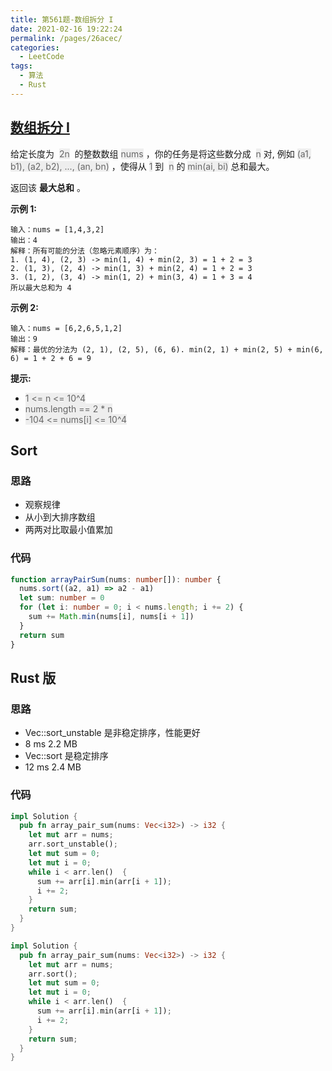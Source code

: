 ```yaml
---
title: 第561题-数组拆分 I
date: 2021-02-16 19:22:24
permalink: /pages/26acec/
categories:
  - LeetCode
tags:
  - 算法
  - Rust
---
```


## [数组拆分 I](https://leetcode-cn.com/problems/array-partition-i/solution/)

给定长度为  <font style="background: #eee; color: #666;">2n</font>  的整数数组 <font style="background: #eee; color: #666;">nums</font> ，你的任务是将这些数分成  <font style="background: #eee; color: #666;">n</font> 对, 例如 <font style="background: #eee; color: #666;">(a1, b1), (a2, b2), ..., (an, bn)</font> ，使得从 <font style="background: #eee; color: #666;">1</font> 到  <font style="background: #eee; color: #666;">n</font> 的 <font style="background: #eee; color: #666;">min(ai, bi)</font> 总和最大。

返回该 **最大总和** 。

<!-- more -->

**示例 1:**

```
输入：nums = [1,4,3,2]
输出：4
解释：所有可能的分法（忽略元素顺序）为：
1. (1, 4), (2, 3) -> min(1, 4) + min(2, 3) = 1 + 2 = 3
2. (1, 3), (2, 4) -> min(1, 3) + min(2, 4) = 1 + 2 = 3
3. (1, 2), (3, 4) -> min(1, 2) + min(3, 4) = 1 + 3 = 4
所以最大总和为 4
```

**示例 2:**

```
输入：nums = [6,2,6,5,1,2]
输出：9
解释：最优的分法为 (2, 1), (2, 5), (6, 6). min(2, 1) + min(2, 5) + min(6, 6) = 1 + 2 + 6 = 9
```

**提示:**

- <font style="background: #eee; color: #666;">1 <= n <= 10^4</font>
- <font style="background: #eee; color: #666;">nums.length == 2 \* n</font>
- <font style="background: #eee; color: #666;">-104 <= nums[i] <= 10^4</font>

## Sort

### 思路

- 观察规律
- 从小到大排序数组
- 两两对比取最小值累加

### 代码

```TypeScript
function arrayPairSum(nums: number[]): number {
  nums.sort((a2, a1) => a2 - a1)
  let sum: number = 0
  for (let i: number = 0; i < nums.length; i += 2) {
    sum += Math.min(nums[i], nums[i + 1])
  }
  return sum
}
```

## Rust 版

### 思路

- Vec::sort_unstable 是非稳定排序，性能更好
- 8 ms 2.2 MB
- Vec::sort 是稳定排序
- 12 ms 2.4 MB

### 代码

```Rust
impl Solution {
  pub fn array_pair_sum(nums: Vec<i32>) -> i32 {
    let mut arr = nums;
    arr.sort_unstable();
    let mut sum = 0;
    let mut i = 0;
    while i < arr.len()  {
      sum += arr[i].min(arr[i + 1]);
      i += 2;
    }
    return sum;
  }
}
```

```Rust
impl Solution {
  pub fn array_pair_sum(nums: Vec<i32>) -> i32 {
    let mut arr = nums;
    arr.sort();
    let mut sum = 0;
    let mut i = 0;
    while i < arr.len()  {
      sum += arr[i].min(arr[i + 1]);
      i += 2;
    }
    return sum;
  }
}
```
